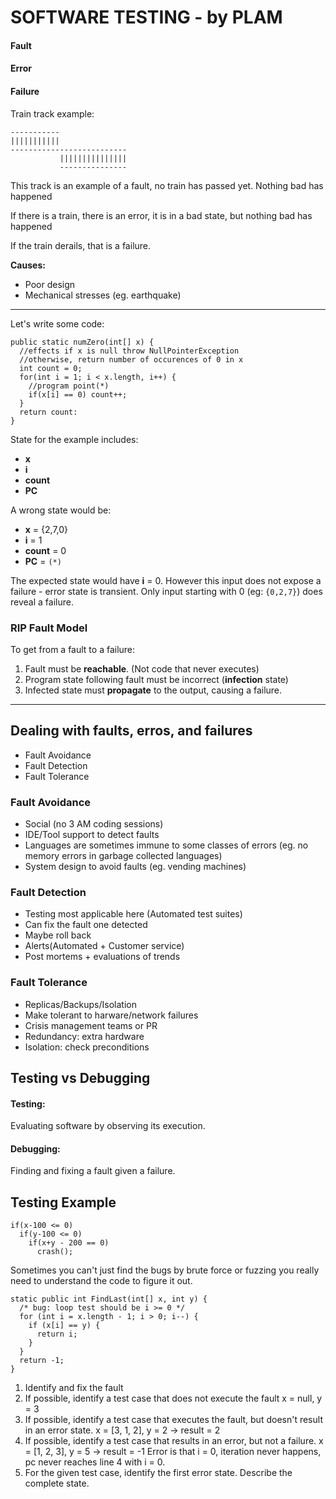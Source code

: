 # SOFTWARE TESTING - by PLAM

#### Fault

#### Error

#### Failure

Train track example:

```
-----------
|||||||||||
--------------------------
           |||||||||||||||
           ---------------
```
This track is an example of a fault, no train has passed yet. Nothing bad has happened

If there is a train, there is an error, it is in a bad state, but nothing bad has happened

If the train derails, that is a failure.

**Causes:**
- Poor design
- Mechanical stresses (eg. earthquake)

---

Let's write some code:
```
public static numZero(int[] x) {
  //effects if x is null throw NullPointerException
  //otherwise, return number of occurences of 0 in x
  int count = 0;
  for(int i = 1; i < x.length, i++) {
    //program point(*)
    if(x[i] == 0) count++;
  }
  return count:
}
```

State for the example includes:
- **x**
- **i**
- **count**
- **PC**

A wrong state would be:
- **x** = {2,7,0}
- **i** = 1
- **count** = 0
- **PC** = `(*)`

The expected state would have **i** = 0. However this input does not expose a failure - error state is transient.
Only input starting with 0 (eg: `{0,2,7}`) does reveal a failure.

### RIP Fault Model
To get from a fault to a failure:
1. Fault must be **reachable**. (Not code that never executes)
2. Program state following fault must be incorrect (**infection** state)
3. Infected state must **propagate** to the output, causing a failure.

---

## Dealing with faults, erros, and failures
- Fault Avoidance
- Fault Detection 
- Fault Tolerance

### Fault Avoidance
- Social (no 3 AM coding sessions)
- IDE/Tool support to detect faults
- Languages are sometimes immune to some classes of errors (eg. no memory errors in garbage collected languages)
- System design to avoid faults (eg. vending machines)

### Fault Detection
- Testing most applicable here (Automated test suites)
- Can fix the fault one detected
- Maybe roll back
- Alerts(Automated + Customer service)
- Post mortems + evaluations of trends

### Fault Tolerance
- Replicas/Backups/Isolation
- Make tolerant to harware/network failures
- Crisis management teams or PR
- Redundancy: extra hardware
- Isolation: check preconditions

## Testing vs Debugging
#### Testing:
Evaluating software by observing its execution.
#### Debugging:
Finding and fixing a fault given a failure.

## Testing Example
```
if(x-100 <= 0)
  if(y-100 <= 0)
    if(x+y - 200 == 0)
      crash();
```
Sometimes you can't just find the bugs by brute force or fuzzing you really need to understand the code to figure it out.
```
static public int FindLast(int[] x, int y) {
  /* bug: loop test should be i >= 0 */
  for (int i = x.length - 1; i > 0; i--) {
    if (x[i] == y) {
      return i;
    }
  }
  return -1;
}
```
1. Identify and fix the fault
2. If possible, identify a test case that does not execute the fault
    x = null, y = 3
3. If possible, identify a test case that executes the fault, but doesn't result in an error state.
    x = [3, 1, 2], y = 2 -> result = 2
4. If possible, identify a test case that results in an error, but not a failure.
    x = [1, 2, 3], y = 5 -> result = -1
    Error is that i = 0, iteration never happens, pc never reaches line 4 with i = 0.
5. For the given test case, identify the first error state. Describe the complete state.
    
